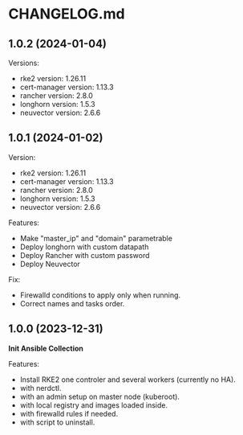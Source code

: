 # CHANGELOG.md

<!-- Release -->
## 1.0.2 (2024-01-04)

Versions:
  - rke2 version: 1.26.11
  - cert-manager version: 1.13.3    
  - rancher version: 2.8.0 
  - longhorn version: 1.5.3
  - neuvector version: 2.6.6
<!-- End Release -->
<!-- Features -->
<!-- End Features -->

## 1.0.1 (2024-01-02)

Version:
  - rke2 version: 1.26.11
  - cert-manager version: 1.13.3    
  - rancher version: 2.8.0 
  - longhorn version: 1.5.3
  - neuvector version: 2.6.6

Features:    
  - Make "master_ip" and "domain" parametrable
  - Deploy longhorn with custom datapath
  - Deploy Rancher with custom password
  - Deploy Neuvector

Fix:    
  - Firewalld conditions to apply only when running.
  - Correct names and tasks order.        

## 1.0.0 (2023-12-31)

**Init Ansible Collection**      

Features:
  - Install RKE2 one controler and several workers (currently no HA).
  - with nerdctl.
  - with an admin setup on master node (kuberoot).
  - with local registry and images loaded inside.
  - with firewalld rules if needed.
  - with script to uninstall.
